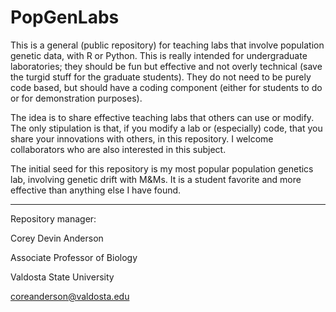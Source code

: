 # PopGenLabs

This is a general (public repository) for teaching labs that involve population genetic data, with R or Python. This is really intended for undergraduate laboratories; they should be fun but effective and not overly technical (save the turgid stuff for the graduate students). They do not need to be purely code based, but should have a coding component (either for students to do or for demonstration purposes).

The idea is to share effective teaching labs that others can use or modify. The only stipulation is that, if you modify a lab or (especially) code, that you share your innovations with others, in this repository. I welcome collaborators who are also interested in this subject.

The initial seed for this repository is my most popular population genetics lab, involving genetic drift with M&Ms. It is a student favorite and more effective than anything else I have found.

---
Repository manager:

Corey Devin Anderson

Associate Professor of Biology

Valdosta State University

coreanderson@valdosta.edu
